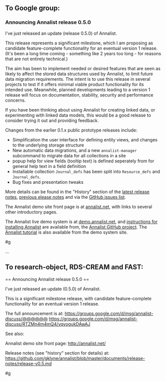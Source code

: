 ## To Google group:

### Announcing Annalist release 0.5.0

I've just released an update (release 0.5.0) of Annalist.

This release represents a significant milestone, which I am proposing as candidate feature-complete functionality for an eventual version 1 release.  (It's been a long time coming - something like 2 years too long - for reasons that are not entirely technical.)

The aim has been to implement needed or desired features that are seen as likely to affect the stored data structures used by Annalist, to limit future data migration requirements.  The intent is to use this release in several projects to test if it offers minimal viable product functionality for its intended use.  Meanwhile, planned developments leading to a version 1 release will focus on documentation, stability, security and performance concerns.

If you have been thinking about using Annalist for creating linked data, or experimenting with linked data models, this would be a good release to consider trying it out and providing feedback.

Changes from the earlier 0.1.x public prototype releases include:

- Simplification the user interface for defining entity views, and changes to the underlying storage structure
- New automatic data migrations, and a new `annalist-manager` subcommand to migrate data for all collections in a site
- popup help for view fields (tooltip text) is defined seperately from for general help text in a field definition
- Installable collection `Journal_defs` has been split into `Resource_defs` and `Journal_defs`.
- Bug fixes and presentation tweaks

More details can be found in the "History" section of the 
[latest release notes](https://github.com/gklyne/annalist/blob/master/documents/release-notes/release-v0.5.md), 
[previous elease notes](https://github.com/gklyne/annalist/blob/master/documents/release-notes/release-v0.1.md) and via the 
[GitHub issues list](https://github.com/gklyne/annalist/issues).

The Annalist demo site front page is at [annalist.net](http://annalist.net/), with links to several other introductory pages.

The Annalist live demo system is at [demo.annalist.net](http://demo.annalist.net/annalist/site/), and [instructions for installing Annalist](https://github.com/gklyne/annalist/blob/master/documents/installing-annalist.md) are available from, the [Annalist GitHub project](https://github.com/gklyne/annalist).  The [Annalist tutorial](http://annalist.net/documents/tutorial/annalist-tutorial.html) is also available from the demo system site.

#g

...

## To research-object, RDS-CREAM and FAST:

== Announcing Annalist release 0.5.0 ==

I've just released an update (0.5.0) of Annalist.  

This is a significant milestone release, with candidate feature-complete functionality for an eventual version 1 release.

The full announcement is at: 
https://groups.google.com/d/msg/annalist-discuss/@@@@@@
https://groups.google.com/d/msg/annalist-discuss/RTZMn4m4mQ4/yqvogukDAwAJ

See also: 

Annalist demo site front page: http://annalist.net/

Release notes (see "history" section for details) at:
https://github.com/gklyne/annalist/blob/master/documents/release-notes/release-v0.5.md

#g

